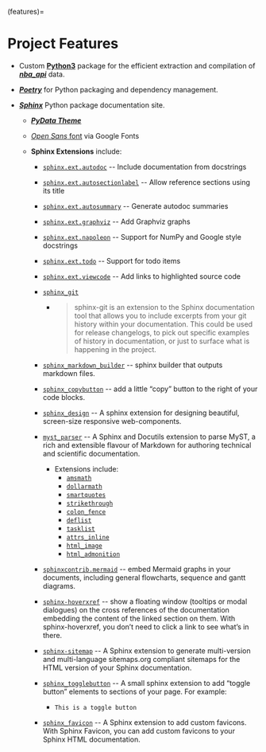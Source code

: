 (features)=

# Project Features

- Custom [**Python3**](https://docs.python.org/3/) package for the efficient extraction and compilation of [**_nba_api_**](https://github.com/swar/nba_api) data.
- [**_Poetry_**](https://python-poetry.org/) for Python packaging and dependency management.
- [**_Sphinx_**](https://www.sphinx-doc.org/en/master/) Python package documentation site.

  - [**_PyData Theme_**](https://pydata-sphinx-theme.readthedocs.io/en/stable/)
  - [_Open Sans_ font](https://fonts.google.com/specimen/Open+Sans) via Google Fonts
  - **Sphinx Extensions** include:

    - [`sphinx.ext.autodoc`](https://www.sphinx-doc.org/en/master/usage/extensions/autodoc.html) -- Include documentation from docstrings
    - [`sphinx.ext.autosectionlabel`](https://www.sphinx-doc.org/en/master/usage/extensions/autosectionlabel.html) -- Allow reference sections using its title
    - [`sphinx.ext.autosummary`](https://www.sphinx-doc.org/en/master/usage/extensions/autosummary.html) -- Generate autodoc summaries
    - [`sphinx.ext.graphviz`](https://www.sphinx-doc.org/en/master/usage/extensions/graphviz.html) -- Add Graphviz graphs
    - [`sphinx.ext.napoleon`](https://www.sphinx-doc.org/en/master/usage/extensions/napoleon.html) -- Support for NumPy and Google style docstrings
    - [`sphinx.ext.todo`](https://www.sphinx-doc.org/en/master/usage/extensions/todo.html) -- Support for todo items
    - [`sphinx.ext.viewcode`](https://www.sphinx-doc.org/en/master/usage/extensions/viewcode.html) -- Add links to highlighted source code
    - [`sphinx_git`](https://sphinx-git.readthedocs.io/en/latest/)
      - > sphinx-git is an extension to the Sphinx documentation tool that allows you to include excerpts from your git history within your documentation. This could be used for release changelogs, to pick out specific examples of history in documentation, or just to surface what is happening in the project.
    - [`sphinx_markdown_builder`](https://github.com/clayrisser/sphinx-markdown-builder) -- sphinx builder that outputs markdown files.
    - [`sphinx_copybutton`](https://sphinx-copybutton.readthedocs.io/en/latest/) -- add a little “copy” button to the right of your code blocks.
    - [`sphinx_design`](https://sphinx-design.readthedocs.io/en/furo-theme/) -- A sphinx extension for designing beautiful, screen-size responsive web-components.
    - [`myst_parser`](https://myst-parser.readthedocs.io/en/latest/) -- A Sphinx and Docutils extension to parse MyST, a rich and extensible flavour of Markdown for authoring technical and scientific documentation.
      - Extensions include:
        - [`amsmath`](https://myst-parser.readthedocs.io/en/latest/syntax/optional.html)
        - [`dollarmath`](https://myst-parser.readthedocs.io/en/latest/syntax/optional.html)
        - [`smartquotes`](https://myst-parser.readthedocs.io/en/latest/syntax/optional.html)
        - [`strikethrough`](https://myst-parser.readthedocs.io/en/latest/syntax/optional.html)
        - [`colon_fence`](https://myst-parser.readthedocs.io/en/latest/syntax/optional.html)
        - [`deflist`](https://myst-parser.readthedocs.io/en/latest/syntax/optional.html)
        - [`tasklist`](https://myst-parser.readthedocs.io/en/latest/syntax/optional.html)
        - [`attrs_inline`](https://myst-parser.readthedocs.io/en/latest/syntax/optional.html)
        - [`html_image`](https://myst-parser.readthedocs.io/en/latest/syntax/optional.html)
        - [`html_admonition`](https://myst-parser.readthedocs.io/en/latest/syntax/optional.html)
    - [`sphinxcontrib.mermaid`](https://sphinxcontrib-mermaid-demo.readthedocs.io/en/latest/) -- embed Mermaid graphs in your documents, including general flowcharts, sequence and gantt diagrams.
    - [`sphinx-hoverxref`](https://sphinx-hoverxref.readthedocs.io/en/latest/) -- show a floating window (tooltips or modal dialogues) on the cross references of the documentation embedding the content of the linked section on them. With sphinx-hoverxref, you don’t need to click a link to see what’s in there.
    - [`sphinx-sitemap`](https://sphinx-sitemap.readthedocs.io/en/latest/index.html) -- A Sphinx extension to generate multi-version and multi-language sitemaps.org compliant sitemaps for the HTML version of your Sphinx documentation.
    - [`sphinx_togglebutton`](https://sphinx-togglebutton.readthedocs.io/en/latest/) -- A small sphinx extension to add “toggle button” elements to sections of your page. For example:

      - ```{toggle}
        This is a toggle button
        ```

    - [`sphinx_favicon`](https://sphinx-favicon.readthedocs.io/en/latest) -- A Sphinx extension to add custom favicons. With Sphinx Favicon, you can add custom favicons to your Sphinx HTML documentation.
